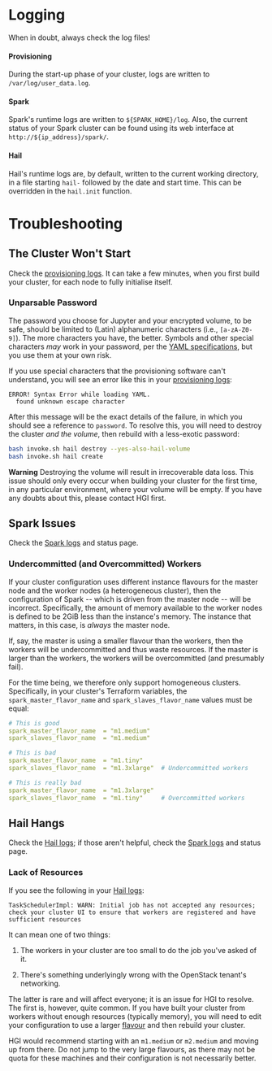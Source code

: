 # Logging

When in doubt, always check the log files!

#### Provisioning
During the start-up phase of your cluster, logs are written to
`/var/log/user_data.log`.

#### Spark
Spark's runtime logs are written to `${SPARK_HOME}/log`. Also, the
current status of your Spark cluster can be found using its web
interface at `http://${ip_address}/spark/`.

#### Hail
Hail's runtime logs are, by default, written to the current working
directory, in a file starting `hail-` followed by the date and start
time. This can be overridden in the `hail.init` function.

# Troubleshooting

## The Cluster Won't Start

Check the [provisioning logs](#provisioning). It can take a few minutes,
when you first build your cluster, for each node to fully initialise
itself.

### Unparsable Password

The password you choose for Jupyter and your encrypted volume, to be
safe, should be limited to (Latin) alphanumeric characters (i.e.,
`[a-zA-Z0-9]`). The more characters you have, the better. Symbols and
other special characters *may* work in your password, per the [YAML
specifications](https://yaml.org/spec/1.1/), but you use them at your
own risk.

If you use special characters that the provisioning software can't
understand, you will see an error like this in your [provisioning
logs](#provisioning):

```
ERROR! Syntax Error while loading YAML.
  found unknown escape character
```

After this message will be the exact details of the failure, in which
you should see a reference to `password`. To resolve this, you will need
to destroy the cluster *and the volume*, then rebuild with a less-exotic
password:

```bash
bash invoke.sh hail destroy --yes-also-hail-volume
bash invoke.sh hail create
```

**Warning** Destroying the volume will result in irrecoverable data
loss. This issue should only every occur when building your cluster for
the first time, in any particular environment, where your volume will be
empty. If you have any doubts about this, please contact HGI first.

## Spark Issues

Check the [Spark logs](#spark) and status page.

### Undercommitted (and Overcommitted) Workers

If your cluster configuration uses different instance flavours for the
master node and the worker nodes (a heterogeneous cluster), then the
configuration of Spark -- which is driven from the master node -- will
be incorrect. Specifically, the amount of memory available to the worker
nodes is defined to be 2GiB less than the instance's memory. The
instance that matters, in this case, is *always* the master node.

If, say, the master is using a smaller flavour than the workers, then
the workers will be undercommitted and thus waste resources. If the
master is larger than the workers, the workers will be overcommitted
(and presumably fail).

For the time being, we therefore only support homogeneous clusters.
Specifically, in your cluster's Terraform variables, the
`spark_master_flavor_name` and `spark_slaves_flavor_name` values must be
equal:

```yml
# This is good
spark_master_flavor_name  = "m1.medium"
spark_slaves_flavor_name  = "m1.medium"

# This is bad
spark_master_flavor_name  = "m1.tiny"
spark_slaves_flavor_name  = "m1.3xlarge"  # Undercommitted workers

# This is really bad
spark_master_flavor_name  = "m1.3xlarge"
spark_slaves_flavor_name  = "m1.tiny"     # Overcommitted workers
```

## Hail Hangs

Check the [Hail logs](#hail); if those aren't helpful, check the [Spark
logs](#spark) and status page.

### Lack of Resources

If you see the following in your [Hail logs](#hail):

```
TaskSchedulerImpl: WARN: Initial job has not accepted any resources; check your cluster UI to ensure that workers are registered and have sufficient resources
```

It can mean one of two things:

1. The workers in your cluster are too small to do the job you've asked
   of it.

2. There's something underlyingly wrong with the OpenStack tenant's
   networking.

The latter is rare and will affect everyone; it is an issue for HGI to
resolve. The first is, however, quite common. If you have built your
cluster from workers without enough resources (typically memory), you
will need to edit your configuration to use a larger
[flavour](https://ssg-confluence.internal.sanger.ac.uk/display/OPENSTACK/Flavours)
and then rebuild your cluster.

HGI would recommend starting with an `m1.medium` or `m2.medium` and
moving up from there. Do not jump to the very large flavours, as there
may not be quota for these machines and their configuration is not
necessarily better.
